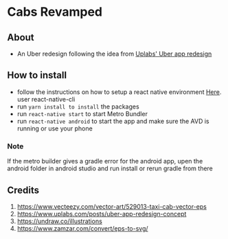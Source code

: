 # Cabs Revamped

## About

- An Uber redesign following the idea from [Uplabs' Uber app redesign](https://www.uplabs.com/posts/uber-app-redesign-concept)

## How to install

- follow the instructions on how to setup a react native environment [Here](http://facebook.github.io/react-native/docs/getting-started). user react-native-cli
- run `yarn install to install` the packages
- run `react-native start` to start Metro Bundler
- run `react-native android` to start the app and make sure the AVD is running or use your phone

### Note

If the metro builder gives a gradle error for the android app, upen the android folder in android studio and run install or rerun gradle from there

## Credits
1. https://www.vecteezy.com/vector-art/529013-taxi-cab-vector-eps
2. https://www.uplabs.com/posts/uber-app-redesign-concept
3. https://undraw.co/illustrations
4. https://www.zamzar.com/convert/eps-to-svg/
